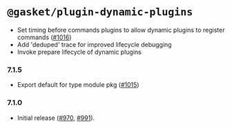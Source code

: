 # `@gasket/plugin-dynamic-plugins`

- Set timing before commands plugins to allow dynamic plugins to register commands ([#1016])
- Add 'deduped' trace for improved lifecycle debugging
- Invoke prepare lifecycle of dynamic plugins

### 7.1.5

- Export default for type module pkg ([#1015])

### 7.1.0

- Initial release ([#970], [#991]).

[#970]: https://github.com/godaddy/gasket/pull/970
[#991]: https://github.com/godaddy/gasket/pull/991
[#1015]: https://github.com/godaddy/gasket/pull/1015
[#1016]: https://github.com/godaddy/gasket/pull/1016
